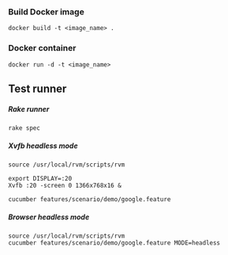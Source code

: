 ### Build Docker image

```
docker build -t <image_name> .
```

### Docker container 
```
docker run -d -t <image_name>
```

Test runner
----------
##### Rake runner

```
rake spec
```

##### Xvfb headless mode

```
source /usr/local/rvm/scripts/rvm
 
export DISPLAY=:20
Xvfb :20 -screen 0 1366x768x16 &
 
cucumber features/scenario/demo/google.feature
```

##### Browser headless mode

```
source /usr/local/rvm/scripts/rvm
cucumber features/scenario/demo/google.feature MODE=headless
```